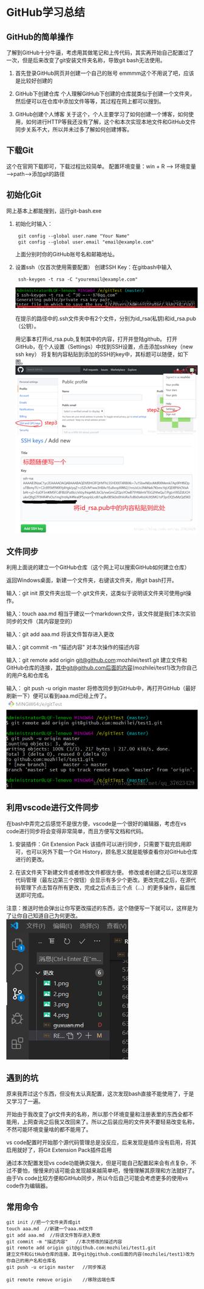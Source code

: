 #  GitHub学习总结

## GitHub的简单操作

了解到GitHub十分牛逼，考虑用其做笔记和上传代码，其实再开始自己配置过了一次，但是后来改变了git安装文件夹名称，导致git bash无法使用。

1. 首先登录GitHub网页并创建一个自己的账号
    emmmm这个不用说了吧，应该是比较好创建的

2. GitHub下创建仓库
    个人理解GitHub下创建的仓库就类似于创建一个文件夹，然后便可以在仓库中添加文件等等，其过程在网上都可以搜到。

3. GitHub创建个人博客
    关于这个，个人主要学习了如何创建一个博客，如何使用，如何进行HTTP等我还没有了解，这个和本次实现本地文件和GitHub文件同步关系不大，所以并未过多了解如何创建博客。
##  下载Git

这个在官网下载即可，下载过程比较简单。
配置环境变量：win + R ——> 环境变量——>path——>添加git的路径

##  初始化Git

网上基本上都能搜到，运行git-bash.exe
1. 初始化时输入：

        git config --global user.name "Your Name"
        git config --global user.email "email@example.com"
    上面分别时你的GitHub账号名和邮箱地址。

2. 设置ssh（仅首次使用需要配置）
    创建SSH Key：在gitbash中输入

        ssh-keygen -t rsa -C "youremail@example.com"

    ![avatar](1.png)
  
    在提示的路径中的.ssh文件夹中有2个文件，分别为id_rsa(私钥)和id_rsa.pub（公钥）。

    用记事本打开id_rsa.pub,复制其中的内容，打开并登陆github。    打开GitHub，在个人设置（Settings）中找到SSH设置，点击添加sshkey（new ssh key）
    将复制内容粘贴到添加的SSH的key中，其标题可以随便，如下图。
    ![avatar](2.png)
    ![avatar](3.png)

##  文件同步
利用上面说的建立一个GitHub仓库（这个网上可以搜索GitHub如何建立仓库）

返回Windows桌面，新建一个文件夹，右键该文件夹，用git bash打开。

输入：git init 
原文件夹出现一个.git文件夹，这类似于说明该文件夹可使用git操作。

输入：touch aaa.md
相当于建议一个markdown文件，该文件就是我们本次实验同步的文件（其内容是空的）

输入：git add aaa.md
将该文件暂存进入更改

输入：git commit -m "描述内容"
对本次操作的描述内容

输入：git remote add origin git@github.com:mozhilei/test1.git
建立文件和GitHub仓库的连接，其中git@github.com后面的内容(mozhilei/test1)改为你自己的用户名和仓库名 

输入： git push -u origin master
将修改同步到GitHub中，再打开GitHub（最好刷新一下）便可以看到aaa.md已经上传了。
![avatar](4.png)

##  利用vscode进行文件同步
在bash中弄完之后感觉不是很方便，vscode是一个很好的编辑器，考虑在vs code进行同步将会变得非常简单，而且方便写文档和代码。

1. 安装插件：Git Extension Pack
    该插件可以进行同步，只需要下载完启用即可，也可以另外下载一个Git History，顾名思义就是能够查看你对GitHub仓库进行的更改。

2. 在该文件夹下新建文件或者修改文件都很方便。
   修改或者创建之后可以发现源代码管理（最左边第三个按钮）会显示有多少个更改。更改完成之后，在源代码管理下点击暂存所有更改，完成之后点击三个点（...）的更多操作，最后推送即可完成。


注意：推送时他会弹出让你写更改描述的东西，这个随便写一下就可以，这样是为了让你自己知道自己为何更改。
![avatar](5.png)

##  遇到的坑
原来我弄过这个东西，但没有太认真配置，这次发现bash直接不能使用了，于是又学习了一遍。

开始由于我改变了git文件夹的名称，所以那个环境变量和注册表里的东西全都不能用，上网查询之后我又改回来了。所以之后装应用的文件夹不要轻易改变名称，不然可能环境变量啥的都不能用了。

vs code配置时开始那个源代码管理总是没反应，后来发现是插件没有启用，将其启用就好了，将Git Extension Pack插件启用

通过本次配置发现vs code功能确实强大，但是可能自己配置起来会有点复杂，不过不要怕，慢慢来的话可能会发现越来越简单吧，慢慢理解其原理和方法就好了。由于Vs code比较方便和GitHub同步，所以今后自己可能会考虑更多的使用vs code作为编辑器。


##  常用命令
    git init //把一个文件夹弄成git
    touch aaa.md  //新建一个aaa.md文件
    git add aaa.md  //将该文件暂存进入更改
    git commit -m "描述内容"   //本次修改的描述内容
    git remote add origin git@github.com:mozhilei/test1.git
    建立文件和GitHub仓库的连接，其中git@github.com后面的内容(mozhilei/test1)改为你自己的用户名和仓库名 
    git push -u origin master   //同步推送

    git remote remove origin    //移除远端仓库